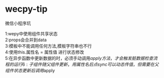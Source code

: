 # wecpy-tip
微信小程序坑


1:wepy中使用组件共享状态     
2:props会合并到data     
3:模板中不能调用任何方法,模板字符串也不行     
4:使用this.属性名 = 属性值 进行状态修改     
5:在异步函数中更新数据的时，必须手动调用$apply方法，才会触发脏数据检查流程的运行       
6:子组件随父组件更新，用 属性名后点sync 可以动态传值，但需要在父组件状态更新后调用$apply      

